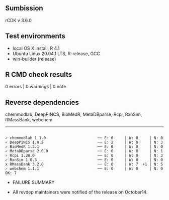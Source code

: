 ## Sumbission
rCDK v 3.6.0

## Test environments
* local OS X install, R 4.1
* Ubuntu Linux 20.04.1 LTS, R-release, GCC
* win-builder (release)

## R CMD check results

0 errors | 0 warnings | 0 note


## Reverse dependencies

chemmodlab, DeepPINCS, BioMedR, MetaDBparse, Rcpi, RxnSim, RMassBank, webchem

---

```

✓ chemmodlab 1.1.0                       ── E: 0     | W: 0     | N: 0  
✓ DeepPINCS 1.0.2                        ── E: 2     | W: 0     | N: 3  
✓ BioMedR 1.2.1                          ── E: 0     | W: 0     | N: 0  
✓ MetaDBparse 2.0.0                      ── E: 0     | W: 0     | N: 1  
✓ Rcpi 1.28.0                            ── E: 0     | W: 0     | N: 3  
✓ RxnSim 1.0.3                           ── E: 0     | W: 0     | N: 0  
x RMassBank 3.2.0                        ── E: 0     | W: 7  +1 | N: 5  
✓ webchem 1.1.1                          ── E: 0     | W: 0     | N: 0  
OK: 7           
```
 
  
* FAILURE SUMMARY

* All revdep maintainers were notified of the release on October14.
